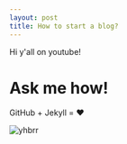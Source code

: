 ```yaml
---
layout: post
title: How to start a blog?
---
```


Hi y'all on youtube!

# Ask me how!

GitHub + Jekyll = ❤️

![yhbrr](https://c.tenor.com/CWgfFh7ozHkAAAAC/rick-astly-rick-rolled.gif)
